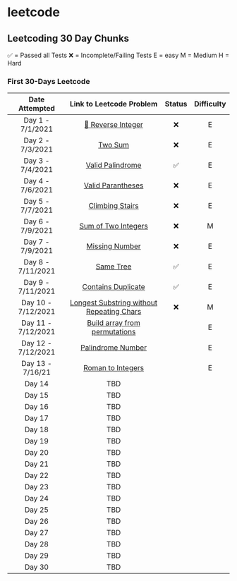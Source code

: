 # leetcode

## Leetcoding 30 Day Chunks

✅ = Passed all Tests
❌ = Incomplete/Failing Tests
E = easy
M = Medium
H = Hard

### First 30-Days Leetcode

| Date Attempted    | Link to Leetcode Problem | Status | Difficulty |
| :----------: | :----------: | :-----:|  :-----:|
| Day 1 - 7/1/2021|[🙅 Reverse Integer](https://leetcode.com/problems/reverse-integer/) | ❌ | E|
| Day 2 - 7/3/2021| [Two Sum](https://leetcode.com/problems/two-sum/)|❌ |E |
| Day 3 - 7/4/2021| [Valid Palindrome](https://leetcode.com/problems/valid-palindrome/)| ✅  | E|
| Day 4 - 7/6/2021 | [Valid Parantheses](https://leetcode.com/problems/valid-parentheses/)| ❌| E|
| Day 5 - 7/7/2021| [Climbing Stairs](https://leetcode.com/problems/climbing-stairs/)| ❌| E|
| Day 6 - 7/9/2021 | [Sum of Two Integers](https://leetcode.com/problems/sum-of-two-integers)|❌| M|
| Day 7 - 7/9/2021 | [Missing Number](https://leetcode.com/problems/missing-number/)| ❌| E|
| Day 8 - 7/11/2021 | [Same Tree](https://leetcode.com/problems/same-tree/)|✅  | E |
| Day 9 - 7/11/2021 | [Contains Duplicate](https://leetcode.com/problems/contains-duplicate/)| ✅ | E|
| Day 10 - 7/12/2021 | [Longest Substring without Repeating Chars](https://leetcode.com/problems/longest-substring-without-repeating-characters/) | ❌ |M |
| Day 11 - 7/12/2021 | [Build array from permutations](https://leetcode.com/problems/build-array-from-permutation/)| | E |
| Day 12 - 7/12/2021 | [Palindrome Number](https://leetcode.com/problems/palindrome-number/)| | E |
| Day 13 - 7/16/21 | [Roman to Integers](https://leetcode.com/problems/roman-to-integer/)| | E|
| Day 14 | TBD| | |
| Day 15 | TBD| | |
| Day 16 | TBD| | |
| Day 17 | TBD| | |
| Day 18 | TBD| | |
| Day 19 | TBD| | |
| Day 20 | TBD| | |
| Day 21 | TBD| | |
| Day 22 | TBD| | |
| Day 23 | TBD| | |
| Day 24 | TBD| | |
| Day 25 | TBD| | |
| Day 26 | TBD| | |
| Day 27 | TBD| | |
| Day 28 | TBD| | |
| Day 29 | TBD| | |
| Day 30 | TBD| | |

